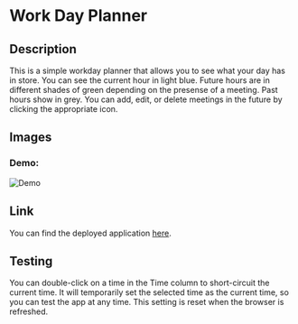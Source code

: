 # Work Day Planner

## Description

This is a simple workday planner that allows you to see what your day has in store. You can see the current hour in light blue. Future hours are in different shades of green depending on the presense of a meeting. Past hours show in grey. You can add, edit, or delete meetings in the future by clicking the appropriate icon.

## Images

### Demo:

![Demo](./assets/demo.gif)

## Link

You can find the deployed application [here](https://nobleburgundy.github.io/jcg-day-planner).

## Testing

You can double-click on a time in the Time column to short-circuit the current time. It will temporarily set the selected time as the current time, so you can test the app at any time. This setting is reset when the browser is refreshed.
